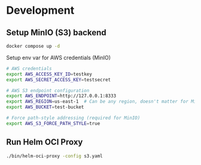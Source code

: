 # Development

## Setup MinIO (S3) backend

```bash
docker compose up -d
```

Setup env var for AWS credentials (MinIO)   

```bash
# AWS credentials
export AWS_ACCESS_KEY_ID=testkey
export AWS_SECRET_ACCESS_KEY=testsecret

# AWS S3 endpoint configuration
export AWS_ENDPOINT=http://127.0.0.1:8333
export AWS_REGION=us-east-1  # Can be any region, doesn't matter for MinIO
export AWS_BUCKET=test-bucket

# Force path-style addressing (required for MinIO)
export AWS_S3_FORCE_PATH_STYLE=true
```

## Run Helm OCI Proxy

```bash
./bin/helm-oci-proxy -config s3.yaml
```